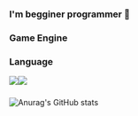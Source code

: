 ### I'm begginer programmer 👋

### Game Engine


### Language
<img src="https://img.shields.io/badge/Csharp-239120?style=for-the-badge&logo=csharp&logoColor=white"><img src="https://img.shields.io/badge/C++-00599C?style=for-the-badge&logo=cplusplus&logoColor=white">

###
![Anurag's GitHub stats](https://github-readme-stats.vercel.app/api?username=marshmar&show_icons=true&theme=radical)
<!--
**marshmar/marshmar** is a ✨ _special_ ✨ repository because its `README.md` (this file) appears on your GitHub profile.

Here are some ideas to get you started:

- 🔭 I’m currently working on ...
- 🌱 I’m currently learning ...
- 👯 I’m looking to collaborate on ...
- 🤔 I’m looking for help with ...
- 💬 Ask me about ...
- 📫 How to reach me: ...
- 😄 Pronouns: ...
- ⚡ Fun fact: ...
-->
